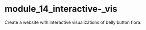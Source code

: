 # module_14_interactive-_vis
Create a website with interactive visualizations of belly button flora.
